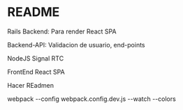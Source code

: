 # README

Rails
Backend: Para render React SPA


Backend-API: Validacion de usuario, end-points

NodeJS
Signal RTC

FrontEnd
React SPA

Hacer REadmen

webpack --config webpack.config.dev.js --watch --colors